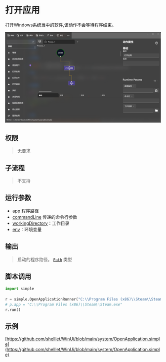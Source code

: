 # 打开应用 
打开Windows系统当中的软件,该动作不会等待程序结束。

![OpenApplication](./images/06.png ':size=90%')

## 权限
> 无要求

## 子流程

> 不支持

## 运行参数

* [app](../../types/Path.md) 程序路径
* [commandLine](../../types/String.md) 传递的命令行参数
* [workingDirectory](../../types/Path.md)：工作目录
* [env](../../types/String.md)：环境变量
  

## 输出

> 启动的程序路径。 [`Path`](../../types/Path.md) 类型


## 脚本调用

```python
import simple

r = simple.OpenApplicationRunner("C:\\Program Files (x86)\\Steam\\Steam.exe")
# p.app = "C:\\Program Files (x86)\\Steam\\Steam.exe"
r.run()
```

## 示例

[https://github.com/shelllet/WinUi/blob/main/system/OpenApplication.simple](https://github.com/shelllet/WinUi/blob/main/system/OpenApplication.simple)
